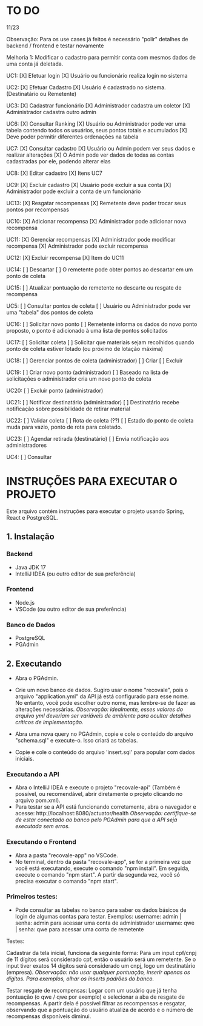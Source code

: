 # TO DO

11/23

Observação: Para os use cases já feitos é necessário "polir" detalhes de backend / frontend e testar novamente

Melhoria 1: Modificar o cadastro para permitir conta com mesmos dados
de uma conta já deletada.

UC1:
[X] Efetuar login
[X] Usuário ou funcionário realiza login no sistema

UC2:
[X] Efetuar Cadastro
[X] Usuário é cadastrado no sistema. (Destinatário ou Remetente)

UC3:
[X] Cadastrar funcionário
[X] Administrador cadastra um coletor
[X] Administrador cadastra outro admin

UC6:
[X] Consultar Ranking
[X] Usuário ou Administrador pode ver uma tabela contendo todos os usuários, seus pontos totais e acumulados
[X] Deve poder permitir diferentes ordenações na tabela

UC7:
[X] Consultar cadastro
[X] Usuário ou Admin podem ver seus dados e realizar alterações
[X] O Admin pode ver dados de todas as contas cadastradas por ele, podendo alterar elas

UC8:
[X] Editar cadastro
[X] Itens UC7

UC9:
[X] Excluir cadastro
[X] Usuário pode excluir a sua conta
[X] Administrador pode excluir a conta de um funcionário

UC13:
[X] Resgatar recompensas
[X] Remetente deve poder trocar seus pontos por recompensas

UC10:
[X] Adicionar recompensa
[X] Administrador pode adicionar nova recompensa

UC11:
[X] Gerenciar recompensas
[X] Administrador pode modificar recompensa
[X] Administrador pode excluir recompensa

UC12:
[X] Excluir recompensa
[X] Item do UC11

UC14:
[ ] Descartar
[ ] O remetente pode obter pontos ao descartar em um ponto de coleta

UC15:
[ ] Atualizar pontuação do remetente no descarte ou resgate de recompensa

UC5:
[ ] Consultar pontos de coleta
[ ] Usuário ou Administrador pode ver uma "tabela" dos pontos de coleta

UC16:
[ ] Solicitar novo ponto
[ ] Remetente informa os dados do novo ponto proposto, o ponto é adicionado à uma lista de pontos solicitados

UC17:
[ ] Solicitar coleta
[ ] Solicitar que materiais sejam recolhidos quando ponto de coleta estiver lotado (ou próximo de lotação máxima)

UC18:
[ ] Gerenciar pontos de coleta (administrador)
[ ] Criar
[ ] Excluir

UC19:
[ ] Criar novo ponto (administrador)
[ ] Baseado na lista de solicitações o administrador cria um novo ponto de coleta

UC20:
[ ] Excluir ponto (administrador)

UC21:
[ ] Notificar destinatário (administrador)
[ ] Destinatário recebe notificação sobre possibilidade de retirar material

UC22:
[ ] Validar coleta
[ ] Rota de coleta (??)
[ ] Estado do ponto de coleta muda para vazio, ponto de rota para coletado.

UC23:
[ ] Agendar retirada (destinatário)
[ ] Envia notificação aos administradores

UC4:
[ ] Consultar

# INSTRUÇÕES PARA EXECUTAR O PROJETO

Este arquivo contém instruções para executar o projeto usando Spring, React e PostgreSQL.

## 1. Instalação

### Backend

- Java JDK 17
- IntelliJ IDEA (ou outro editor de sua preferência)

### Frontend

- Node.js
- VSCode (ou outro editor de sua preferência)

### Banco de Dados

- PostgreSQL
- PGAdmin

## 2. Executando

- Abra o PGAdmin.
- Crie um novo banco de dados. Sugiro usar o nome "recovale", pois o arquivo "application.yml" da API já está configurado para esse nome. No entanto, você pode escolher outro nome, mas lembre-se de fazer as alterações necessárias.
  _Observação: idealmente, esses valores do arquivo yml deveriam ser variáveis de ambiente para ocultar detalhes críticos de implementação._

- Abra uma nova query no PGAdmin, copie e cole o conteúdo do arquivo "schema.sql" e execute-o. Isso criará as tabelas.
- Copie e cole o conteúdo do arquivo 'insert.sql' para popular com dados iniciais.

### Executando a API

- Abra o IntelliJ IDEA e execute o projeto "recovale-api" (Também é possível, ou recomendável, abrir diretamente o projeto clicando no arquivo pom.xml).
- Para testar se a API está funcionando corretamente, abra o navegador e acesse: http://localhost:8080/actuator/health
  _Observação: certifique-se de estar conectado ao banco pelo PGAdmin para que a API seja executada sem erros._

### Executando o Frontend

- Abra a pasta "recovale-app" no VSCode.
- No terminal, dentro da pasta "recovale-app", se for a primeira vez que você está executando, execute o comando "npm install". Em seguida, execute o comando "npm start". A partir da segunda vez, você só precisa executar o comando "npm start".

### Primeiros testes:

- Pode consultar as tabelas no banco para saber os dados básicos de login de algumas contas para testar.
  Exemplos:
  username: admin | senha: admin para acessar uma conta de administrador
  username: qwe | senha: qwe para acessar uma conta de remetente

Testes:

Cadastrar da tela inicial, funciona da seguinte forma:
Para um input cpf/cnpj de 11 dígitos será considerado cpf, então o usuário será um remetente. Se o input tiver exatos 14 dígitos será considerado um cnpj, logo um destinatário (empresa).
_Observação: não usar qualquer pontuação, inserir apenas os dígitos. Para exemplos, olhar os inserts padrões do banco._

Testar resgate de recompensas:
Logar com um usuário que já tenha pontuação (o qwe / qwe por exemplo) e selecionar a aba de resgate de recompensas. A partir dela é possível filtrar as recompensas e resgatar, observando
que a pontuação do usuário atualiza de acordo e o número de recompensas disponíveis diminui.
